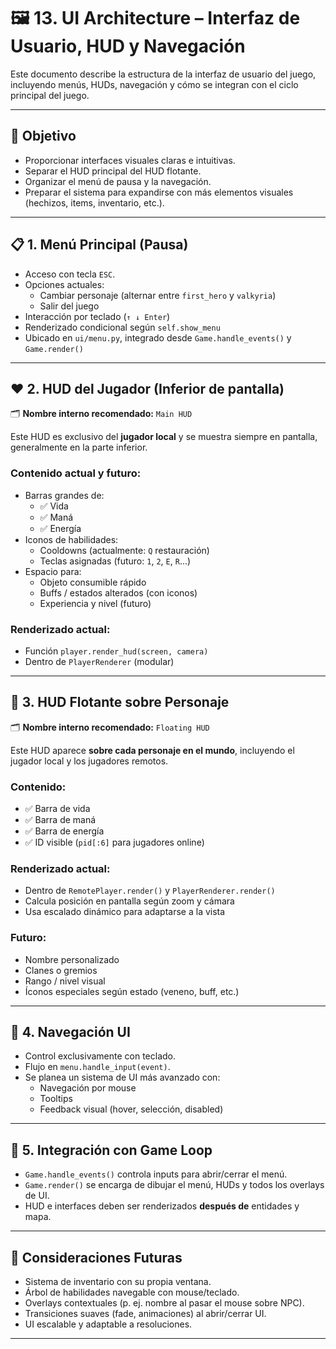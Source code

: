 # 🖼️ 13. UI Architecture – Interfaz de Usuario, HUD y Navegación

Este documento describe la estructura de la interfaz de usuario del juego, incluyendo menús, HUDs, navegación y cómo se integran con el ciclo principal del juego.

---

## 🎯 Objetivo

- Proporcionar interfaces visuales claras e intuitivas.
- Separar el HUD principal del HUD flotante.
- Organizar el menú de pausa y la navegación.
- Preparar el sistema para expandirse con más elementos visuales (hechizos, items, inventario, etc.).

---

## 📋 1. Menú Principal (Pausa)

- Acceso con tecla `ESC`.
- Opciones actuales:
  - Cambiar personaje (alternar entre `first_hero` y `valkyria`)
  - Salir del juego
- Interacción por teclado (`↑ ↓ Enter`)
- Renderizado condicional según `self.show_menu`
- Ubicado en `ui/menu.py`, integrado desde `Game.handle_events()` y `Game.render()`

---

## ❤️ 2. HUD del Jugador (Inferior de pantalla)

🗂️ **Nombre interno recomendado:** `Main HUD`

Este HUD es exclusivo del **jugador local** y se muestra siempre en pantalla, generalmente en la parte inferior.

### Contenido actual y futuro:
- Barras grandes de:
  - ✅ Vida
  - ✅ Maná
  - ✅ Energía
- Iconos de habilidades:
  - Cooldowns (actualmente: `Q` restauración)
  - Teclas asignadas (futuro: `1`, `2`, `E`, `R`...)
- Espacio para:
  - Objeto consumible rápido
  - Buffs / estados alterados (con iconos)
  - Experiencia y nivel (futuro)

### Renderizado actual:
- Función `player.render_hud(screen, camera)`
- Dentro de `PlayerRenderer` (modular)

---

## 🧍 3. HUD Flotante sobre Personaje

🗂️ **Nombre interno recomendado:** `Floating HUD`

Este HUD aparece **sobre cada personaje en el mundo**, incluyendo el jugador local y los jugadores remotos.

### Contenido:
- ✅ Barra de vida
- ✅ Barra de maná
- ✅ Barra de energía
- ✅ ID visible (`pid[:6]` para jugadores online)

### Renderizado actual:
- Dentro de `RemotePlayer.render()` y `PlayerRenderer.render()`
- Calcula posición en pantalla según zoom y cámara
- Usa escalado dinámico para adaptarse a la vista

### Futuro:
- Nombre personalizado
- Clanes o gremios
- Rango / nivel visual
- Íconos especiales según estado (veneno, buff, etc.)

---

## 🧭 4. Navegación UI

- Control exclusivamente con teclado.
- Flujo en `menu.handle_input(event)`.
- Se planea un sistema de UI más avanzado con:
  - Navegación por mouse
  - Tooltips
  - Feedback visual (hover, selección, disabled)

---

## 🔄 5. Integración con Game Loop

- `Game.handle_events()` controla inputs para abrir/cerrar el menú.
- `Game.render()` se encarga de dibujar el menú, HUDs y todos los overlays de UI.
- HUD e interfaces deben ser renderizados **después de** entidades y mapa.

---

## 🔮 Consideraciones Futuras

- Sistema de inventario con su propia ventana.
- Árbol de habilidades navegable con mouse/teclado.
- Overlays contextuales (p. ej. nombre al pasar el mouse sobre NPC).
- Transiciones suaves (fade, animaciones) al abrir/cerrar UI.
- UI escalable y adaptable a resoluciones.

---


